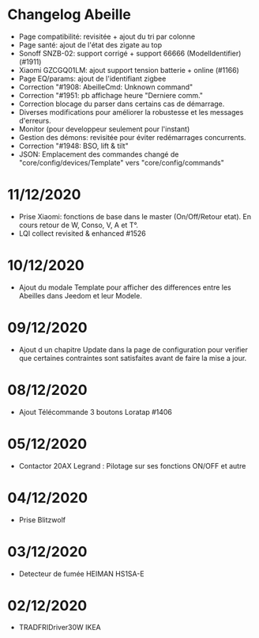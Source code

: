 # Changelog Abeille

- Page compatibilité: revisitée + ajout du tri par colonne
- Page santé: ajout de l'état des zigate au top
- Sonoff SNZB-02: support corrigé + support 66666 (ModelIdentifier) (#1911)
- Xiaomi GZCGQ01LM: ajout support tension batterie + online (#1166)
- Page EQ/params: ajout de l'identifiant zigbee
- Correction "#1908: AbeilleCmd: Unknown command"
- Correction "#1951: pb affichage heure "Derniere comm."
- Correction blocage du parser dans certains cas de démarrage.
- Diverses modifications pour améliorer la robustesse et les messages d'erreurs.
- Monitor (pour developpeur seulement pour l'instant)
- Gestion des démons: revisitée pour éviter redémarrages concurrents.
- Correction "#1948: BSO, lift & tilt"
- JSON: Emplacement des commandes changé de "core/config/devices/Template" vers "core/config/commands"

# 11/12/2020

- Prise Xiaomi: fonctions de base dans le master (On/Off/Retour etat). En cours retour de W, Conso, V, A et T°.
- LQI collect revisited & enhanced #1526

# 10/12/2020

- Ajout du modale Template pour afficher des differences entre les Abeilles dans Jeedom et leur Modele.

# 09/12/2020

- Ajout d un chapitre Update dans la page de configuration pour verifier que certaines contraintes sont satisfaites avant de faire la mise a jour.

# 08/12/2020

- Ajout Télécommande 3 boutons Loratap #1406

# 05/12/2020

- Contactor 20AX Legrand : Pilotage sur ses fonctions ON/OFF et autre

# 04/12/2020

- Prise Blitzwolf

# 03/12/2020

- Detecteur de fumée HEIMAN HS1SA-E

# 02/12/2020

- TRADFRIDriver30W IKEA